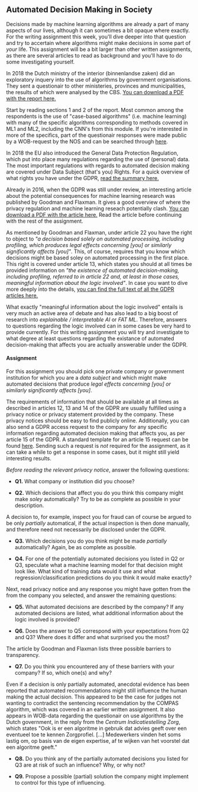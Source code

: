 
## Automated Decision Making in Society

Decisions made by machine learning algorithms are already a part of many
aspects of our lives, although it can sometimes a bit opaque where exactly. For
the writing assignment this week, you'll dive deeper into that question and try
to accertain where algorithms might make decisions in some part of *your* life.
This assignment will be a bit larger than other written assignments, as there
are several articles to read as background and you'll have to do some
investigating yourself.

In 2018 the Dutch ministry of the interior (binnenlandse zaken) did an
exploratory inquery into the use of algorithms by government organisations.
They sent a questionair to other ministeries, provinces and municipalities, the
results of which were analysed by the CBS.
[You can download a PDF with the report here.](https://www.cbs.nl/nl-nl/maatwerk/2018/48/gebruik-van-algoritmen-door-overheidsorganisaties)

Start by reading sections 1 and 2 of the report. Most common among the
respondents is the use of "case-based algorithms" (i.e. machine learning) with
many of the specific algorithms corresponding to methods covered in ML1 and
ML2, including the CNN's from this module. If you're interested in more of the
specifics, part of the questionair responses were made public by a WOB-request
by the NOS and can be searched through
[here](https://app.nos.nl/datavisualisatie/2018/algoritmen/index.html).

In 2018 the EU also introduced the General Data Protection Regulation, which
put into place many regulations regarding the use of (personal) data. The most
important regulations with regards to automated decision making are covered
under Data Subject (that's you) Rights. For a quick overview of what
rights you have under the GDPR, 
[read the summary here.](https://advisera.com/eugdpracademy/knowledgebase/8-data-subject-rights-according-to-gdpr/)

Already in 2016, when the GDPR was still under review, an interesting article
about the potential consequences for machine learning research was published by
Goodman and Flaxman. It gives a good overview of where the privacy regulation
and machine learning reseach potentially clash.
[You can download a PDF with the article here.](https://arxiv.org/pdf/1606.08813)
Read the article before continuing with the rest of the assignment.

As mentioned by Goodman and Flaxman, under article 22 you have the right to
object to *"a decision based solely on automated processing, including
profiling, which produces legal effects concerning [you] or similarly
significantly affects [you]"*. This, of course, requires that you know which
decisions might be based soley on automated processing in the first place. This
right is covered under article 13, which states you should at all times be
provided information on *"the existence of automated decision-making, including
profiling, referred to in article 22 and, at least in those cases, meaningful
information about the logic involved"*. In case you want to dive more
deeply into the details,
[you can find the full text of all the GDPR articles here.](https://gdpr-info.eu/chapter-3/)

What exactly "meaningful information about the logic involved" entails is very
much an active area of debate and has also lead to a big boost of research into
*explainable / interpretable AI* or *FAT ML*. Therefore, answers to questions
regarding the logic involved can in some cases be very hard to provide
currently. For this writing assignment you will try and investigate to what
degree at least questions regarding the existance of automated decision-making
that affects you are actually answerable under the GDPR.

#### Assignment

For this assignment you should pick one private company or government
institution for which you are a *data subject* and which might make automated
decisions that produce *legal effects concerning [you] or similarly
significantly affects [you]*.

The requirements of information that should be available at all times as
described in articles 12, 13 and 14 of the GDPR are usually fulfilled using a
privacy notice or privacy statement provided by the company. These privacy
notices should be easy to find publicly online. Additionally, you can also send
a GDPR access request to the company for any specific information regarding
automated decision making that affects you, as per article 15 of the GDPR. A 
standard template for an article 15 request can be found
[here](https://www.datarequests.org/blog/sample-letter-gdpr-access-request/).
Sending such a request is *not* required for the assignment, as it can take a
while to get a response in some cases, but it might still yield interesting
results.


*Before reading the relevant privacy notice*, answer the following questions:

* **Q1.** What company or institution did you choose?

* **Q2.** Which decisions that affect you do you think this company might make
*soley* automatically? Try to be as complete as possible in your description.


A decision to, for example, inspect you for fraud can of course be argued
to be only *partially* automatical, if the actual inspection is then done
manually, and therefore need not necessarily be disclosed under the GDPR.

* **Q3.** Which decisions you do you think might be made *partially*
automatically? Again, be as complete as possible.

* **Q4.** For one of the potentially automated decisions you listed in Q2 or
Q3, speculate what a machine learning model for that decision might look like.
What kind of training data would it use and what regression/classification
predictions do you think it would make exactly?


Next, read privacy notice and any response you might have gotten from the from
the company you selected, and answer the remaining questions:

* **Q5.** What automated decisions are described by the company? If any
automated decisions are listed, what additional information about the logic
involved is provided?

* **Q6.** Does the answer to Q5 correspond with your expectations from Q2 and
Q3? Where does it differ and what surprised you the most?


The article by Goodman and Flaxman lists three possible barriers to 
transparency. 

* **Q7.** Do you think you encountered any of these barriers with your company?
If so, which one(s) and why?


Even if a decision is only partially automated, anecdotal evidence has been
reported that automated recommendations might still influence the human making
the actual decision. This appeared to be the case for judges not wanting to
contradict the sentencing recommendation by the COMPAS algorithm, which was
covered in an earlier written assignment. It also appears in WOB-data
regarding the questionair on use algorithms by the Dutch government, in the
reply from the *Centrum Indicatiestelling Zorg*, which states "Ook is er een
algoritme in gebruik dat advies geeft over een eventueel toe te kennen
Zorgprofiel. [...] Medewerkers vinden het soms lastig om, op basis van de eigen
expertise, af te wijken van het voorstel dat een algoritme geeft."

* **Q8.** Do you think any of the partially automated decisions you listed for
Q3 are at risk of such an influence? Why, or why not?

* **Q9.** Propose a possible (partial) solution the company might implement to
control for this type of influencing.

